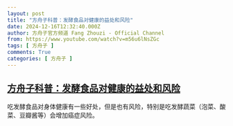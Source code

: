 ```yaml
---
layout: post
title: "方舟子科普：发酵食品对健康的益处和风险"
date: 2024-12-16T12:32:40.000Z
author: 方舟子官方频道 Fang Zhouzi - Official Channel
from: https://www.youtube.com/watch?v=m56u6lNsZGc
tags: [ 方舟子 ]
comments: True
categories: [ 方舟子 ]
---
```

<!--1734352360000-->
[方舟子科普：发酵食品对健康的益处和风险](https://www.youtube.com/watch?v=m56u6lNsZGc)
------

<div>
吃发酵食品对身体健康有一些好处，但是也有风险，特别是吃发酵蔬菜（泡菜、酸菜、豆瓣酱等）会增加癌症风险。
</div>

